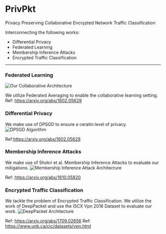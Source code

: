 # PrivPkt
Privacy Preserving Collaborative Encrypted Network Traffic Classification 

Interconnecting the following works: 
* Differential Privacy
* Federated Learning
* Membership Inference Attacks
* Encrypted Traffic Classification
___





### Federated Learning
![Our Collaborative Architecture](https://raw.githubusercontent.com/PrivPkt/PrivPkt/master/privpkt.PNG)

We utilize Federated Averaging to enable the collaborative learning setting. 
Ref: https://arxiv.org/abs/1602.05629




### Differential Privacy
We make use of DPSGD to ensure a ceratin level of privacy.  
![DPSGD Algorithm](https://raw.githubusercontent.com/PrivPkt/PrivPkt/master/dpsgd.PNG)

Ref:https://arxiv.org/abs/1602.05629




### Membership Inference Attacks 
We make use of Shokri et al. Membership Inference Attacks to evaluate our mitigations. 
![Membership Inference Attack Architecture](https://raw.githubusercontent.com/PrivPkt/PrivPkt/master/mia.PNG)

Ref: https://arxiv.org/abs/1610.05820




### Encrypted Traffic Classification
We tackle the problem of Encrypted Traffic Classification. 
We utilize the work of DeepPacket and use the ISCX Vpn 2016 Dataset to evaluate our work. 
![DeepPacket Architecture](https://raw.githubusercontent.com/PrivPkt/PrivPkt/master/deeppacket.PNG)

Ref: https://arxiv.org/abs/1709.02656
Ref: https://www.unb.ca/cic/datasets/vpn.html
